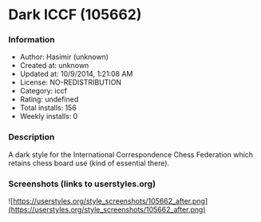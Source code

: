 # Dark ICCF (105662)

### Information
- Author: Hasimir (unknown)
- Created at: unknown
- Updated at: 10/9/2014, 1:21:08 AM
- License: NO-REDISTRIBUTION
- Category: iccf
- Rating: undefined
- Total installs: 156
- Weekly installs: 0


### Description
A dark style for the International Correspondence Chess Federation which retains chess board use (kind of essential there).


### Screenshots (links to userstyles.org)
![https://userstyles.org/style_screenshots/105662_after.png](https://userstyles.org/style_screenshots/105662_after.png)


